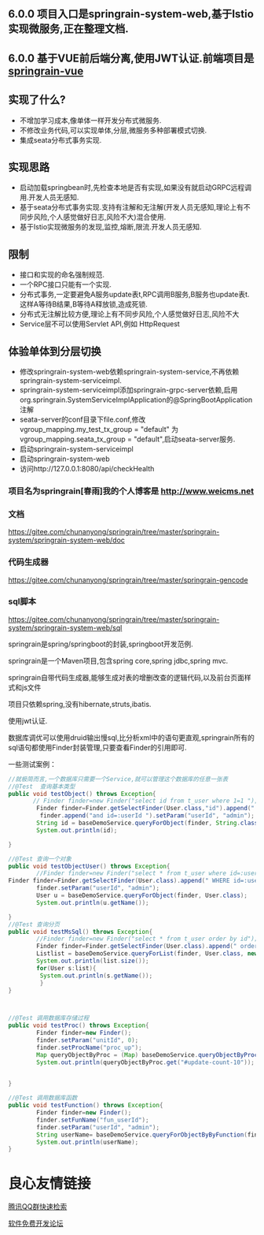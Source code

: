 ## 6.0.0 项目入口是springrain-system-web,基于Istio实现微服务,正在整理文档.
## 6.0.0 基于VUE前后端分离,使用JWT认证.前端项目是[springrain-vue](http://u.720life.cn/g/2e71d0f0a5c601172267ba20d3a43c6e40f0d24e1299d4d54f3c0d96d3647ddd16c7656e1dc64c5838a89cb10b15acf2) 

## 实现了什么?
* 不增加学习成本,像单体一样开发分布式微服务.
* 不修改业务代码,可以实现单体,分层,微服务多种部署模式切换.
* 集成seata分布式事务实现. 

## 实现思路
* 启动加载springbean时,先检查本地是否有实现,如果没有就启动GRPC远程调用.开发人员无感知.
* 基于seata分布式事务实现.支持有注解和无注解(开发人员无感知,理论上有不同步风险,个人感觉做好日志,风险不大)混合使用.
* 基于Istio实现微服务的发现,监控,熔断,限流.开发人员无感知.

## 限制
* 接口和实现的命名强制规范.
* 一个RPC接口只能有一个实现.
* 分布式事务,一定要避免A服务update表t,RPC调用B服务,B服务也update表t.这样A等待B结果,B等待A释放锁,造成死锁.
* 分布式无注解比较方便,理论上有不同步风险,个人感觉做好日志,风险不大
* Service层不可以使用Servlet API,例如 HttpRequest

## 体验单体到分层切换
* 修改springrain-system-web依赖springrain-system-service,不再依赖springrain-system-serviceimpl.
* springrain-system-serviceimpl添加springrain-grpc-server依赖,启用org.springrain.SystemServiceImplApplication的@SpringBootApplication注解
* seata-server的conf目录下file.conf,修改vgroup_mapping.my_test_tx_group = "default" 为 vgroup_mapping.seata_tx_group = "default",启动seata-server服务.
* 启动springrain-system-serviceimpl
* 启动springrain-system-web
* 访问http://127.0.0.1:8080/api/checkHealth

### 项目名为springrain[春雨]我的个人博客是 http://www.weicms.net  
### 文档
https://gitee.com/chunanyong/springrain/tree/master/springrain-system/springrain-system-web/doc   
### 代码生成器
https://gitee.com/chunanyong/springrain/tree/master/springrain-gencode   
### sql脚本
https://gitee.com/chunanyong/springrain/tree/master/springrain-system/springrain-system-web/sql   


springrain是spring/springboot的封装,springboot开发范例.

springrain是一个Maven项目,包含spring core,spring jdbc,spring mvc.

springrain自带代码生成器,能够生成对表的增删改查的逻辑代码,以及前台页面样式和js文件

项目只依赖spring,没有hibernate,struts,ibatis.

使用jwt认证.

数据库调优可以使用druid输出慢sql,比分析xml中的语句更直观,springrain所有的sql语句都使用Finder封装管理,只要查看Finder的引用即可.

一些测试案例：

```java
//就极简而言,一个数据库只需要一个Service,就可以管理这个数据库的任意一张表 
//@Test  查询基本类型
public void testObject() throws Exception{
       // Finder finder=new Finder("select id from t_user where 1=1 ");
        Finder finder=Finder.getSelectFinder(User.class,"id").append(" WHERE 1=1 "); 
         finder.append("and id=:userId ").setParam("userId", "admin");
        String id = baseDemoService.queryForObject(finder, String.class);
        System.out.println(id);

}

//@Test 查询一个对象
public void testObjectUser() throws Exception{
        //Finder finder=new Finder("select * from t_user where id=:userId order by id"); 
Finder finder=Finder.getSelectFinder(User.class).append(" WHERE id=:userId order by id desc "); 
        finder.setParam("userId", "admin");
        User u = baseDemoService.queryForObject(finder, User.class);
        System.out.println(u.getName());

}
//@Test 查询分页
public void testMsSql() throws Exception{
        //Finder finder=new Finder("select * from t_user order by id");
        Finder finder=Finder.getSelectFinder(User.class).append(" order by id desc ");
        Listlist = baseDemoService.queryForList(finder, User.class, new Page(2));
        System.out.println(list.size());
        for(User s:list){
         System.out.println(s.getName());
         }
}



//@Test 调用数据库存储过程
public void testProc() throws Exception{
        Finder finder=new Finder();
        finder.setParam("unitId", 0);
        finder.setProcName("proc_up");
        Map queryObjectByProc = (Map) baseDemoService.queryObjectByProc(finder);
        System.out.println(queryObjectByProc.get("#update-count-10"));
        

}

//@Test 调用数据库函数
public void testFunction() throws Exception{
        Finder finder=new Finder();
        finder.setFunName("fun_userId");
        finder.setParam("userId", "admin");
        String userName= baseDemoService.queryForObjectByByFunction(finder,String.class);
        System.out.println(userName);
}

```


 # 良心友情链接

[腾讯QQ群快速检索](http://u.720life.cn/s/8cf73f7c)

[软件免费开发论坛](http://u.720life.cn/s/bbb01dc0)